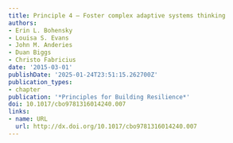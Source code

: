 ```yaml
---
title: Principle 4 – Foster complex adaptive systems thinking
authors:
- Erin L. Bohensky
- Louisa S. Evans
- John M. Anderies
- Duan Biggs
- Christo Fabricius
date: '2015-03-01'
publishDate: '2025-01-24T23:51:15.262700Z'
publication_types:
- chapter
publication: '*Principles for Building Resilience*'
doi: 10.1017/cbo9781316014240.007
links:
- name: URL
  url: http://dx.doi.org/10.1017/cbo9781316014240.007
---
```

